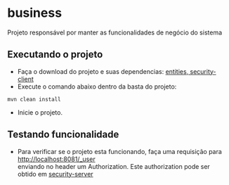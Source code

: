 # business

Projeto responsável por manter as funcionalidades de negócio do sistema


## Executando o projeto
- Faça o download do projeto e suas dependencias: <a href="https://github.com/skyrafael/TCC-PUC">entities, security-client</a>
- Execute o comando abaixo dentro da basta do projeto:

```
mvn clean install
```
- Inicie o projeto.

## Testando funcionalidade
- Para verificar se o projeto esta funcionando, faça uma requisição para 
<br /><a href="http://localhost:8081/_user">http://localhost:8081/_user</a> <br />
enviando no header um Authorization. Este authorization pode ser obtido em <a href="https://github.com/skyrafael/TCC-PUC/tree/master/security-server">security-server</a> 
